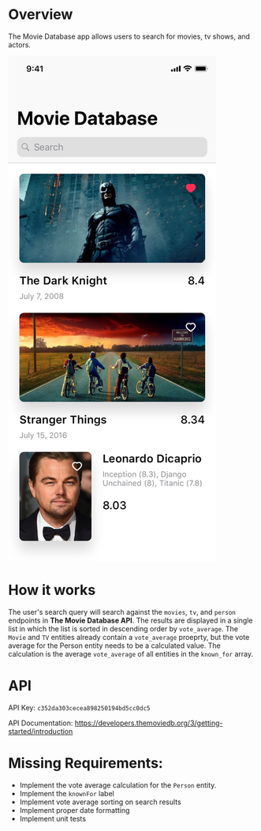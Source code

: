 # Overview

The Movie Database app allows users to search for movies, tv shows, and actors. 

<img src="./screenshot.png">

# How it works

The user's search query will search against the `movies`, `tv`, and `person` endpoints in **The Movie Database API**. The results are displayed in a single list in which the list is sorted in descending order by `vote_average`. The `Movie` and `TV` entities already contain a `vote_average` proeprty, but the vote average for the Person entity needs to be a calculated value. The calculation is the average `vote_average` of all entities in the `known_for` array.

# API

API Key: `c352da303cecea898250194bd5cc0dc5`

API Documentation: https://developers.themoviedb.org/3/getting-started/introduction

# Missing Requirements:
- Implement the vote average calculation for the `Person` entity.
- Implement the `knownFor` label
- Implement vote average sorting on search results
- Implement proper date formatting
- Implement unit tests